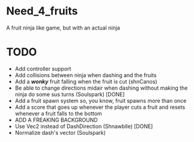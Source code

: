 # Need_4_fruits
A fruit ninja like game, but with an actual ninja

# TODO
- Add controller support
- Add collisions between ninja when dashing and the fruits
- Add a _**wonky**_ fruit falling when the fruit is cut (shnCanos)
- Be able to change directions midair when dashing without making the ninja do some sus turns (Soulspark) [DONE]
- Add a fruit spawn system so, you know, fruit spawns more than once
- Add a score that goes up whenever the player cuts a fruit and resets whenever a fruit falls to the bottom
- ADD A FREAKING BACKGROUND
- Use Vec2 instead of DashDirection (Shnawblle)  [DONE]
- Normalize dash's vector (Soulspark)